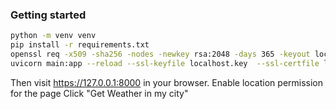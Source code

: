 ### Getting started

```sh
python -m venv venv
pip install -r requirements.txt
openssl req -x509 -sha256 -nodes -newkey rsa:2048 -days 365 -keyout localhost.key -out localhost.crt
uvicorn main:app --reload --ssl-keyfile localhost.key  --ssl-certfile localhost.crt
```

Then visit https://127.0.0.1:8000 in your browser.
Enable location permission for the page
Click "Get Weather in my city"
